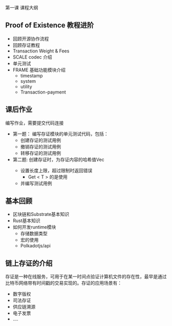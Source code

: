 第一课 课程大纲

## Proof of Existence 教程进阶

- 回顾开源协作流程
- 回顾存证教程
- Transaction Weight & Fees
- SCALE codec 介绍
- 单元测试
- FRAME 基础功能模块介绍
    - timestamp
    - system
    - utility
    - Transaction-payment

## 课后作业

编写作业，需要提交代码连接

- 第一题： 编写存证模块的单元测试代码，包括：
    - 创建存证的测试用例
    - 撤销存证的测试用例
    - 转移存证的测试用例
- 第二题: 创建存证时，为存证内容的哈希值Vec<u8>
    - 设置长度上限，超过限制时返回错误
        - Get < T > 的是使用
    - 并编写测试用例




## 基本回顾

- 区块链和Substrate基本知识
- Rust基本知识
- 如何开发runtime模块
    - 存储数据类型
    - 宏的使用
    - Polkadotjs/api

## 链上存证的介绍

存证是一种在线服务，可用于在某一时间点验证计算机文件的存在性，最早是通过比特币网络带有时间戳的交易实现的。存证的应用场景有：

- 数字版权
- 司法存证
- 供应链溯源
- 电子发票
- ....


